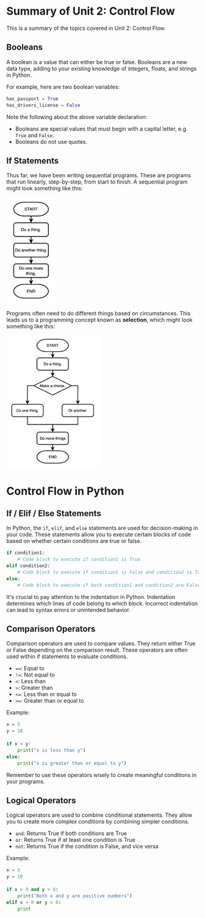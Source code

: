 # Summary of Unit 2: Control Flow
This is a summary of the topics covered in Unit 2: Control Flow. 

## Booleans
A boolean is a value that can either be true or false. Booleans are a new data type, adding to your existing knowledge of integers, floats, and strings in Python. 

For example, here are two boolean variables:

```python
has_passport = True
has_drivers_license = False
```

Note the following about the above variable declaration:
- Booleans are special values that must begin with a capital letter, e.g. `True` and `False`.
- Booleans do not use quotes. 

## If Statements
Thus far, we have been writing sequential programs. These are programs that run linearly, step-by-step, from start to finish. A sequential program might look something like this:

<img src="images/sequential.png" alt="sequential" height="280px" />

Programs often need to do different things based on circumstances. This leads us to a programming concept known as **selection**, which might look something like this: 

<img src="images/selection.png" alt="sequential" height="350px" />

# Control Flow in Python

## If / Elif / Else Statements

In Python, the `if`, `elif`, and `else` statements are used for decision-making in your code. These statements allow you to execute certain blocks of code based on whether certain conditions are true or false.

```python
if condition1:
    # Code block to execute if condition1 is True
elif condition2:
    # Code block to execute if condition1 is False and condition2 is True
else:
    # Code block to execute if both condition1 and condition2 are False
```

It's crucial to pay attention to the indentation in Python. Indentation determines which lines of code belong to which block. Incorrect indentation can lead to syntax errors or unintended behavior.

## Comparison Operators

Comparison operators are used to compare values. They return either True or False depending on the comparison result. These operators are often used within if statements to evaluate conditions.

- `==`: Equal to
- `!=`: Not equal to
- `<`: Less than
- `>`: Greater than
- `<=`: Less than or equal to
- `>=`: Greater than or equal to

Example:

```python
x = 5
y = 10

if x < y:
    print("x is less than y")
else:
    print("x is greater than or equal to y")
```

Remember to use these operators wisely to create meaningful conditions in your programs.

## Logical Operators

Logical operators are used to combine conditional statements. They allow you to create more complex conditions by combining simpler conditions.

- `and`: Returns True if both conditions are True
- `or`: Returns True if at least one condition is True
- `not`: Returns True if the condition is False, and vice versa

Example:

```python
x = 5
y = 10

if x > 0 and y > 0:
    print("Both x and y are positive numbers")
elif x > 0 or y > 0:
    print
